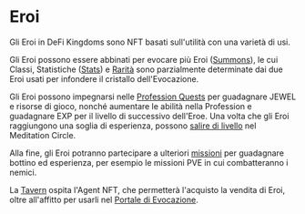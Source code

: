 # Eroi

Gli Eroi in DeFi Kingdoms sono NFT basati sull'utilità con una varietà di usi.

Gli Eroi possono essere abbinati per evocare più Eroi ([Summons](summoning.md)), le cui Classi, Statistiche ([Stats](stats.md)) e [Rarità](rarity.md) sono parzialmente determinate dai due Eroi usati per infondere il cristallo dell'Evocazione.

Gli Eroi possono impegnarsi nelle [Profession Quests](../professions/) per guadagnare JEWEL e risorse di gioco, nonché aumentare le abilità nella Profession e guadagnare EXP per il livello di successivo dell'Eroe. Una volta che gli Eroi raggiungono una soglia di esperienza, possono [salire di livello](leveling.md) nel Meditation Circle.

Alla fine, gli Eroi potranno partecipare a ulteriori [missioni](quests.md) per guadagnare bottino ed esperienza, per esempio le missioni PVE in cui combatteranno i nemici.

La [Tavern](../../../gameplay/zone-di-gioco/tavern.md) ospita l'Agent NFT, che permetterà l'acquisto la vendita di Eroi, oltre all'affitto per usarli nel [Portale di Evocazione](../../../gameplay/zone-di-gioco/portal.md).
